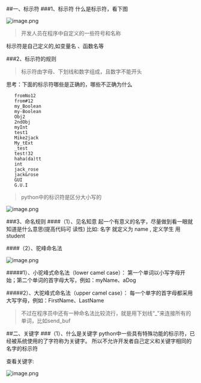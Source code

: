 ##一、标示符
###1、标示符
什么是标示符，看下图

![image.png](http://upload-images.jianshu.io/upload_images/2551993-45d68c05fdfb274a.png?imageMogr2/auto-orient/strip%7CimageView2/2/w/1240)

>开发人员在程序中自定义的一些符号和名称

标示符是自己定义的,如变量名 、函数名等

###2、标示符的规则
>标示符由字母、下划线和数字组成，且数字不能开头

思考：下面的标示符哪些是正确的，哪些不正确为什么
```
   fromNo12
   from#12
   my_Boolean
   my-Boolean
   Obj2
   2ndObj
   myInt
   test1
   Mike2jack
   My_tExt
   _test
   test!32
   haha(da)tt
   int
   jack_rose
   jack&rose
   GUI
   G.U.I
```
>python中的标识符是区分大小写的

![image.png](http://upload-images.jianshu.io/upload_images/2551993-1e7defac61138eb5.png?imageMogr2/auto-orient/strip%7CimageView2/2/w/1240)


###3、命名规则
####（1）、见名知意
起一个有意义的名字，尽量做到看一眼就知道是什么意思(提高代码可 读性) 比如: 名字 就定义为 name , 定义学生 用 student

####（2）、驼峰命名法

![image.png](http://upload-images.jianshu.io/upload_images/2551993-5d99bc03bca48bfc.png?imageMogr2/auto-orient/strip%7CimageView2/2/w/1240)

#####1）、小驼峰式命名法（lower camel case）：
 第一个单词以小写字母开始；第二个单词的首字母大写，例如：myName、aDog

#####2）、大驼峰式命名法（upper camel case）：
 每一个单字的首字母都采用大写字母，例如：FirstName、LastName

>不过在程序员中还有一种命名法比较流行，就是用下划线“_”来连接所有的单词，比如send_buf

##二、关键字
###（1）、什么是关键字
python中一些具有特殊功能的标示符，已经被系统使用的了字符称为关键字。
所以不允许开发者自己定义和关键字相同的名字的标示符

查看关键字:

![image.png](http://upload-images.jianshu.io/upload_images/2551993-1cdc3f685bb973a9.png?imageMogr2/auto-orient/strip%7CimageView2/2/w/1240)
